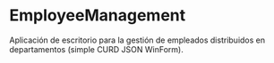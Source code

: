 # EmployeeManagement
Aplicación de escritorio para la gestión de empleados distribuidos en departamentos (simple CURD JSON WinForm).
